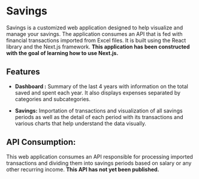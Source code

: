 # Savings

Savings is a customized web application designed to help visualize and manage your savings. The application consumes an API that is fed with financial transactions imported from Excel files. It is built using the React library and the Next.js framework. **This application has been constructed with the goal of learning how to use Next.js.**

## Features

- **Dashboard :** Summary of the last 4 years with information on the total saved and spent each year. It also displays expenses separated by categories and subcategories.

- **Savings:** Importation of transactions and visualization of all savings periods as well as the detail of each period with its transactions and various charts that help understand the data visually.

## API Consumption:
This web application consumes an API responsible for processing imported transactions and dividing them into savings periods based on salary or any other recurring income. **This API has not yet been published.**